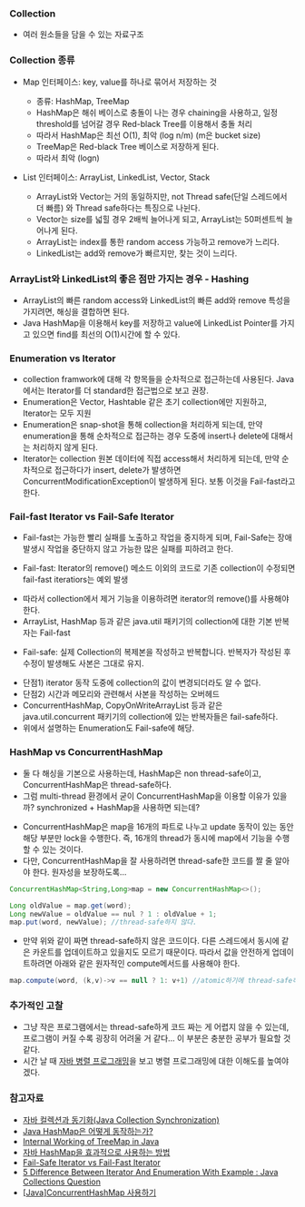 ### Collection
- 여러 원소들을 담을 수 있는 자료구조


### Collection 종류

- Map 인터페이스: key, value를 하나로 묶어서 저장하는 것
  * 종류: HashMap, TreeMap
  * HashMap은 해쉬 베이스로 충돌이 나는 경우 chaining을 사용하고, 일정 threshold를 넘어갈 경우 Red-black Tree를 이용해서 충돌 처리
  * 따라서 HashMap은 최선 O(1), 최악 (log n/m) (m은 bucket size)
  * TreeMap은 Red-black Tree 베이스로 저장하게 된다.
  * 따라서 최악 (logn)
  
- List 인터페이스: ArrayList, LinkedList, Vector, Stack
  * ArrayList와 Vector는 거의 동일하지만, not Thread safe(단일 스레드에서 더 빠름) 와 Thread safe하다는 특징으로 나뉜다.
  * Vector는 size를 넓힐 경우 2배씩 늘어나게 되고, ArrayList는 50퍼센트씩 늘어나게 된다.
  * ArrayList는 index를 통한 random access 가능하고 remove가 느리다.
  * LinkedList는 add와 remove가 빠르지만, 찾는 것이 느리다.
  
### ArrayList와 LinkedList의 좋은 점만 가지는 경우 - Hashing

- ArrayList의 빠른 random access와 LinkedList의 빠른 add와 remove 특성을 가지려면, 해싱을 결합하면 된다.
- Java HashMap을 이용해서 key를 저장하고 value에 LinkedList Pointer를 가지고 있으면 find를 최선의 O(1)시간에 할 수 있다.

### Enumeration vs Iterator

- collection framwork에 대해 각 항목들을 순차적으로 접근하는데 사용된다. Java에서는 Iterator를 더 standard한 접근법으로 보고 권장.
- Enumeration은 Vector, Hashtable 같은 초기 collection에만 지원하고, Iterator는 모두 지원
- Enumeration은 snap-shot을 통해 collection을 처리하게 되는데, 만약 enumeration을 통해 순차적으로 접근하는 경우 도중에 insert나 delete에 대해서는 처리하지 않게 된다.
- Iterator는 collection 원본 데이터에 직접 access해서 처리하게 되는데, 만약 순차적으로 접근하다가 insert, delete가 발생하면 ConcurrentModificationException이 발생하게 된다. 보통 이것을 Fail-fast라고 한다.


### Fail-fast Iterator vs Fail-Safe Iterator

- Fail-fast는 가능한 빨리 실패를 노출하고 작업을 중지하게 되며, Fail-Safe는 장애 발생시 작업을 중단하지 않고 가능한 많은 실패를 피하려고 한다.

- Fail-fast: Iterator의 remove() 메소드 이외의 코드로 기존 collection이 수정되면 fail-fast iteratiors는 예외 발생
 * 따라서 collection에서 제거 기능을 이용하려면 iterator의 remove()를 사용해야 한다.
 * ArrayList, HashMap 등과 같은 java.util 패키기의 collection에 대한 기본 반복자는 Fail-fast
- Fail-safe: 실제 Collection의 복제본을 작성하고 반복합니다. 반복자가 작성된 후 수정이 발생해도 사본은 그대로 유지. 
 * 단점1) iterator 동작 도중에 collection의 값이 변경되더라도 알 수 없다.
 * 단점2) 시간과 메모리와 관련해서 사본을 작성하는 오버헤드
 * ConcurrentHashMap, CopyOnWriteArrayList 등과 같은 java.util.concurrent 패키기의 collection에 있는 반복자들은 fail-safe하다.
 * 위에서 설명하는 Enumeration도 Fail-safe에 해당.


### HashMap vs ConcurrentHashMap

- 둘 다 해싱을 기본으로 사용하는데, HashMap은 non thread-safe이고, ConcurrentHashMap은 thread-safe하다.
- 그럼 multi-thread 환경에서 굳이 ConcurrentHashMap을 이용할 이유가 있을까? synchronized + HashMap을 사용하면 되는데?
 * ConcurrentHashMap은 map을 16개의 파트로 나누고 update 동작이 있는 동안 해당 부분만 lock을 수행한다. 즉, 16개의 thread가 동시에 map에서 기능을 수행할 수 있는 것이다.
 * 다만, ConcurrentHashMap을 잘 사용하려면 thread-safe한 코드를 짤 줄 알아야 한다. 원자성을 보장하도록...
 
 ```java
 ConcurrentHashMap<String,Long>map = new ConcurrentHashMap<>();
 
 Long oldValue = map.get(word);
 Long newValue = oldValue == nul ? 1 : oldValue + 1;
 map.put(word, newValue); //thread-safe하지 않다.
 ```
 * 만약 위와 같이 짜면 thread-safe하지 않은 코드이다. 다른 스레드에서 동시에 같은 카운트를 업데이트하고 있을지도 모르기 때문이다.
 따라서 값을 안전하게 업데이트하려면 아래와 같은 원자적인 compute메서드를 사용해야 한다.
 
 ```java
 map.compute(word, (k,v)->v == null ? 1: v+1) //atomic하기에 thread-safe하다.
 ```

### 추가적인 고찰

- 그냥 작은 프로그램에서는 thread-safe하게 코드 짜는 게 어렵지 않을 수 있는데, 프로그램이 커질 수록 굉장히 어려울 거 같다... 이 부분은 충분한 공부가 필요할 것 같다.
- 시간 날 때 [자바 병렬 프로그래밍](http://www.yes24.com/Product/Goods/3015162)을 보고 병렬 프로그래밍에 대한 이해도를 높여야겠다. 

### 참고자료

- [자바 컬렉션과 동기화(Java Collection Synchronization)](https://madplay.github.io/post/java-collection-synchronize)
- [Java HashMap은 어떻게 동작하는가?](https://d2.naver.com/helloworld/831311)
- [Internal Working of TreeMap in Java](https://www.dineshonjava.com/internal-working-of-treemap-in-java/)
- [자바 HashMap을 효과적으로 사용하는 방법](http://tech.javacafe.io/2018/12/03/HashMap/)
- [Fail-Safe Iterator vs Fail-Fast Iterator](https://simuing.tistory.com/261)
- [5 Difference Between Iterator And Enumeration With Example : Java Collections Question](https://javahungry.blogspot.com/2013/06/difference-between-iterator-and-enumeration-collections-java-interview-question-with-example.html)
- [[Java]ConcurrentHashMap 사용하기](https://m.blog.naver.com/PostView.nhn?blogId=horajjan&logNo=220584946854&proxyReferer=https:%2F%2Fwww.google.com%2F)
